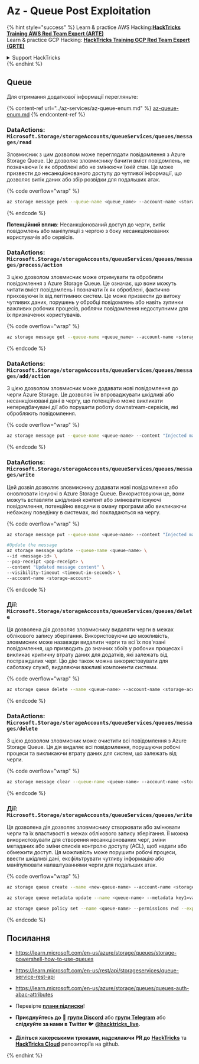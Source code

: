 # Az - Queue Post Exploitation

{% hint style="success" %}
Learn & practice AWS Hacking:<img src="../../.gitbook/assets/image (1) (1).png" alt="" data-size="line">[**HackTricks Training AWS Red Team Expert (ARTE)**](https://training.hacktricks.xyz/courses/arte)<img src="../../.gitbook/assets/image (1) (1).png" alt="" data-size="line">\
Learn & practice GCP Hacking: <img src="../../.gitbook/assets/image (2).png" alt="" data-size="line">[**HackTricks Training GCP Red Team Expert (GRTE)**<img src="../../.gitbook/assets/image (2).png" alt="" data-size="line">](https://training.hacktricks.xyz/courses/grte)

<details>

<summary>Support HackTricks</summary>

* Check the [**subscription plans**](https://github.com/sponsors/carlospolop)!
* **Join the** 💬 [**Discord group**](https://discord.gg/hRep4RUj7f) or the [**telegram group**](https://t.me/peass) or **follow** us on **Twitter** 🐦 [**@hacktricks\_live**](https://twitter.com/hacktricks\_live)**.**
* **Share hacking tricks by submitting PRs to the** [**HackTricks**](https://github.com/carlospolop/hacktricks) and [**HackTricks Cloud**](https://github.com/carlospolop/hacktricks-cloud) github repos.

</details>
{% endhint %}

## Queue

Для отримання додаткової інформації перегляньте:

{% content-ref url="../az-services/az-queue-enum.md" %}
[az-queue-enum.md](../az-services/az-queue-enum.md)
{% endcontent-ref %}

### DataActions:  `Microsoft.Storage/storageAccounts/queueServices/queues/messages/read`

Зловмисник з цим дозволом може переглядати повідомлення з Azure Storage Queue. Це дозволяє зловмиснику бачити вміст повідомлень, не позначаючи їх як оброблені або не змінюючи їхній стан. Це може призвести до несанкціонованого доступу до чутливої інформації, що дозволяє витік даних або збір розвідки для подальших атак.

{% code overflow="wrap" %}
```bash
az storage message peek --queue-name <queue_name> --account-name <storage_account>
```
{% endcode %}

**Потенційний вплив**: Несанкціонований доступ до черги, витік повідомлень або маніпуляції з чергою з боку несанкціонованих користувачів або сервісів.

### DataActions: `Microsoft.Storage/storageAccounts/queueServices/queues/messages/process/action`

З цією дозволом зловмисник може отримувати та обробляти повідомлення з Azure Storage Queue. Це означає, що вони можуть читати вміст повідомлень і позначати їх як оброблені, фактично приховуючи їх від легітимних систем. Це може призвести до витоку чутливих даних, порушень у обробці повідомлень або навіть зупинки важливих робочих процесів, роблячи повідомлення недоступними для їх призначених користувачів.

{% code overflow="wrap" %}
```bash
az storage message get --queue-name <queue_name> --account-name <storage_account>
```
{% endcode %}

### DataActions: `Microsoft.Storage/storageAccounts/queueServices/queues/messages/add/action`

З цією дозволом зловмисник може додавати нові повідомлення до черги Azure Storage. Це дозволяє їм впроваджувати шкідливі або несанкціоновані дані в чергу, що потенційно може викликати непередбачувані дії або порушити роботу downstream-сервісів, які обробляють повідомлення.

{% code overflow="wrap" %}
```bash
az storage message put --queue-name <queue-name> --content "Injected malicious message" --account-name <storage-account>
```
{% endcode %}

### DataActions: `Microsoft.Storage/storageAccounts/queueServices/queues/messages/write`

Цей дозвіл дозволяє зловмиснику додавати нові повідомлення або оновлювати існуючі в Azure Storage Queue. Використовуючи це, вони можуть вставляти шкідливий контент або змінювати існуючі повідомлення, потенційно вводячи в оману програми або викликаючи небажану поведінку в системах, які покладаються на чергу.

{% code overflow="wrap" %}
```bash
az storage message put --queue-name <queue-name> --content "Injected malicious message" --account-name <storage-account>

#Update the message
az storage message update --queue-name <queue-name> \
--id <message-id> \
--pop-receipt <pop-receipt> \
--content "Updated message content" \
--visibility-timeout <timeout-in-seconds> \
--account-name <storage-account>
```
{% endcode %}

### Дії: `Microsoft.Storage/storageAccounts/queueServices/queues/delete`

Ця дозволена дія дозволяє зловмиснику видаляти черги в межах облікового запису зберігання. Використовуючи цю можливість, зловмисник може назавжди видалити черги та всі їх пов'язані повідомлення, що призводить до значних збоїв у робочих процесах і викликає критичну втрату даних для додатків, які залежать від постраждалих черг. Цю дію також можна використовувати для саботажу служб, видаляючи важливі компоненти системи.

{% code overflow="wrap" %}
```bash
az storage queue delete --name <queue-name> --account-name <storage-account>
```
{% endcode %}

### DataActions: `Microsoft.Storage/storageAccounts/queueServices/queues/messages/delete`

З цією дозволом зловмисник може очистити всі повідомлення з Azure Storage Queue. Ця дія видаляє всі повідомлення, порушуючи робочі процеси та викликаючи втрату даних для систем, що залежать від черги.

{% code overflow="wrap" %}
```bash
az storage message clear --queue-name <queue-name> --account-name <storage-account>
```
{% endcode %}

### Дії: `Microsoft.Storage/storageAccounts/queueServices/queues/write`

Ця дозволена дія дозволяє зловмиснику створювати або змінювати черги та їх властивості в межах облікового запису зберігання. Її можна використовувати для створення несанкціонованих черг, зміни метаданих або зміни списків контролю доступу (ACL), щоб надати або обмежити доступ. Ця можливість може порушити робочі процеси, ввести шкідливі дані, ексфільтрувати чутливу інформацію або маніпулювати налаштуваннями черги для подальших атак.

{% code overflow="wrap" %}
```bash
az storage queue create --name <new-queue-name> --account-name <storage-account>

az storage queue metadata update --name <queue-name> --metadata key1=value1 key2=value2 --account-name <storage-account>

az storage queue policy set --name <queue-name> --permissions rwd --expiry 2024-12-31T23:59:59Z --account-name <storage-account>
```
{% endcode %}

## Посилання

* https://learn.microsoft.com/en-us/azure/storage/queues/storage-powershell-how-to-use-queues
* https://learn.microsoft.com/en-us/rest/api/storageservices/queue-service-rest-api
* https://learn.microsoft.com/en-us/azure/storage/queues/queues-auth-abac-attributes

* Перевірте [**плани підписки**](https://github.com/sponsors/carlospolop)!
* **Приєднуйтесь до** 💬 [**групи Discord**](https://discord.gg/hRep4RUj7f) або [**групи Telegram**](https://t.me/peass) або **слідкуйте за нами в** **Twitter** 🐦 [**@hacktricks\_live**](https://twitter.com/hacktricks\_live)**.**
* **Діліться хакерськими трюками, надсилаючи PR до** [**HackTricks**](https://github.com/carlospolop/hacktricks) та [**HackTricks Cloud**](https://github.com/carlospolop/hacktricks-cloud) репозиторіїв на github.

</details>
{% endhint %}
